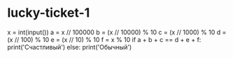 # lucky-ticket-1
x = int(input())
a = x // 100000
b = (x // 10000) % 10
c = (x // 1000) % 10
d = (x // 100) % 10
e = (x // 10) % 10
f = x % 10
if a + b + c == d + e + f:
 print('Счастливый')
else:
 print('Обычный')
